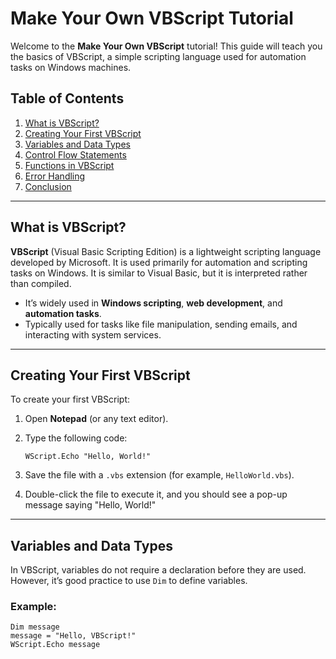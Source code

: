 # Make Your Own VBScript Tutorial

Welcome to the **Make Your Own VBScript** tutorial! This guide will teach you the basics of VBScript, a simple scripting language used for automation tasks on Windows machines.

## Table of Contents
1. [What is VBScript?](#what-is-vbscript)
2. [Creating Your First VBScript](#creating-your-first-vbscript)
3. [Variables and Data Types](#variables-and-data-types)
4. [Control Flow Statements](#control-flow-statements)
5. [Functions in VBScript](#functions-in-vbscript)
6. [Error Handling](#error-handling)
7. [Conclusion](#conclusion)

---

## What is VBScript?

**VBScript** (Visual Basic Scripting Edition) is a lightweight scripting language developed by Microsoft. It is used primarily for automation and scripting tasks on Windows. It is similar to Visual Basic, but it is interpreted rather than compiled.

- It’s widely used in **Windows scripting**, **web development**, and **automation tasks**.
- Typically used for tasks like file manipulation, sending emails, and interacting with system services.

---

## Creating Your First VBScript

To create your first VBScript:

1. Open **Notepad** (or any text editor).
2. Type the following code:

    ```vbscript
    WScript.Echo "Hello, World!"
    ```

3. Save the file with a `.vbs` extension (for example, `HelloWorld.vbs`).
4. Double-click the file to execute it, and you should see a pop-up message saying "Hello, World!"

---

## Variables and Data Types

In VBScript, variables do not require a declaration before they are used. However, it’s good practice to use `Dim` to define variables.

### Example:

```vbscript
Dim message
message = "Hello, VBScript!"
WScript.Echo message
